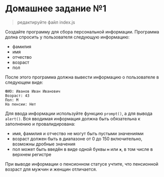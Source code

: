 Домашнее задание №1
===================

> редактируйте файл index.js

Создайте программу для сбора персональной информации.
Программа долна спросить у пользователя следующую информацию:
  - фамилия 
  - имя 
  - отчество 
  - возраст 
  - пол

После этого программа должна вывести информацию о пользователе в следующем виде:
```
ФИО: Иванов Иван Иванович
Возраст: 43
Пол: М
На пенсии: Нет
```

Для ввода информации используйте функцию `prompt()`, а для вывода `alert()`.
Вся вводимая информация должна быть обязательна к заполнению и провалидирована: 
  - имя, фамилия и отчество не могут быть пустыми значениями
  - возраст должен быть в диапазоне от 0 до 150 включительно, возможны дробные значения
  - пол может быть введён в виде одной буквы `м` или `ж`, в том числе в верхнем регистре

При выводе информации о пенсионном статусе учтите, что пенсионной возраст для мужчин и женщин отличается.
